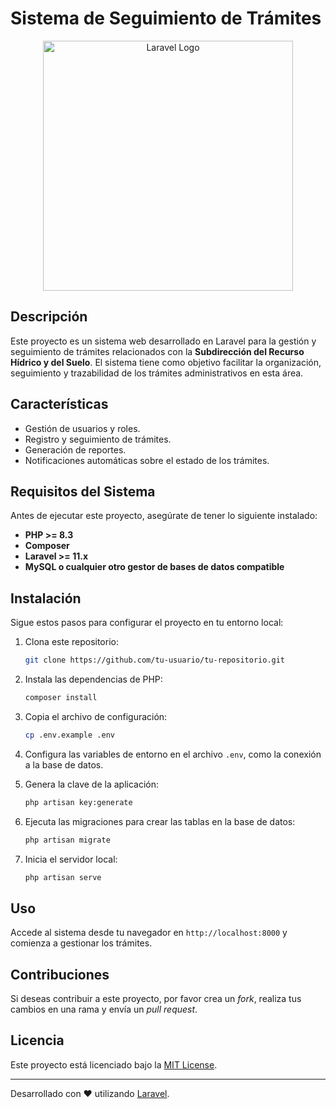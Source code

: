 # Sistema de Seguimiento de Trámites

<p align="center">
  <a href="https://laravel.com" target="_blank">
    <img src="https://raw.githubusercontent.com/laravel/art/master/logo-lockup/5%20SVG/2%20CMYK/1%20Full%20Color/laravel-logolockup-cmyk-red.svg" width="400" alt="Laravel Logo">
  </a>
</p>

## Descripción

Este proyecto es un sistema web desarrollado en Laravel para la gestión y seguimiento de trámites relacionados con la **Subdirección del Recurso Hídrico y del Suelo**. El sistema tiene como objetivo facilitar la organización, seguimiento y trazabilidad de los trámites administrativos en esta área.

## Características

- Gestión de usuarios y roles.
- Registro y seguimiento de trámites.
- Generación de reportes.
- Notificaciones automáticas sobre el estado de los trámites.

## Requisitos del Sistema

Antes de ejecutar este proyecto, asegúrate de tener lo siguiente instalado:

- **PHP >= 8.3**
- **Composer**
- **Laravel >= 11.x**
- **MySQL o cualquier otro gestor de bases de datos compatible**

## Instalación

Sigue estos pasos para configurar el proyecto en tu entorno local:

1. Clona este repositorio:

   ```bash
   git clone https://github.com/tu-usuario/tu-repositorio.git
   ```

2. Instala las dependencias de PHP:

   ```bash
   composer install
   ```

4. Copia el archivo de configuración:

   ```bash
   cp .env.example .env
   ```

5. Configura las variables de entorno en el archivo `.env`, como la conexión a la base de datos.

6. Genera la clave de la aplicación:

   ```bash
   php artisan key:generate
   ```

7. Ejecuta las migraciones para crear las tablas en la base de datos:

   ```bash
   php artisan migrate
   ```

8. Inicia el servidor local:

   ```bash
   php artisan serve
   ```

## Uso

Accede al sistema desde tu navegador en `http://localhost:8000` y comienza a gestionar los trámites.

## Contribuciones

Si deseas contribuir a este proyecto, por favor crea un _fork_, realiza tus cambios en una rama y envía un _pull request_.

## Licencia

Este proyecto está licenciado bajo la [MIT License](https://opensource.org/licenses/MIT).

---

Desarrollado con ❤️ utilizando [Laravel](https://laravel.com).
